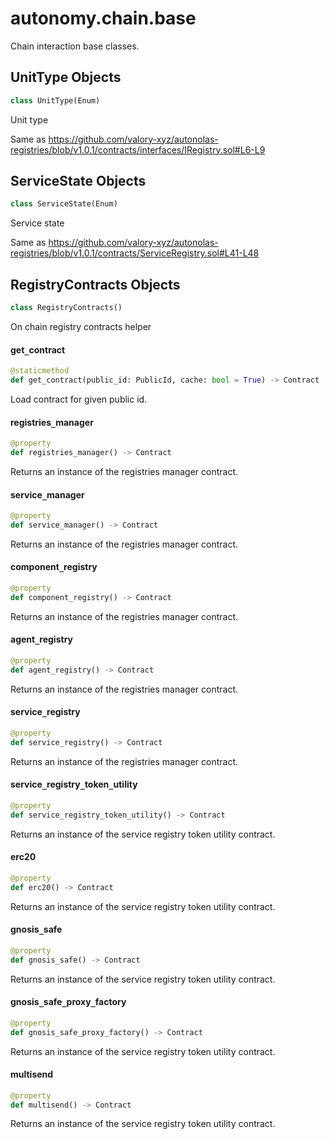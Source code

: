 <a id="autonomy.chain.base"></a>

# autonomy.chain.base

Chain interaction base classes.

<a id="autonomy.chain.base.UnitType"></a>

## UnitType Objects

```python
class UnitType(Enum)
```

Unit type

Same as https://github.com/valory-xyz/autonolas-registries/blob/v1.0.1/contracts/interfaces/IRegistry.sol#L6-L9

<a id="autonomy.chain.base.ServiceState"></a>

## ServiceState Objects

```python
class ServiceState(Enum)
```

Service state

Same as https://github.com/valory-xyz/autonolas-registries/blob/v1.0.1/contracts/ServiceRegistry.sol#L41-L48

<a id="autonomy.chain.base.RegistryContracts"></a>

## RegistryContracts Objects

```python
class RegistryContracts()
```

On chain registry contracts helper

<a id="autonomy.chain.base.RegistryContracts.get_contract"></a>

#### get`_`contract

```python
@staticmethod
def get_contract(public_id: PublicId, cache: bool = True) -> Contract
```

Load contract for given public id.

<a id="autonomy.chain.base.RegistryContracts.registries_manager"></a>

#### registries`_`manager

```python
@property
def registries_manager() -> Contract
```

Returns an instance of the registries manager contract.

<a id="autonomy.chain.base.RegistryContracts.service_manager"></a>

#### service`_`manager

```python
@property
def service_manager() -> Contract
```

Returns an instance of the registries manager contract.

<a id="autonomy.chain.base.RegistryContracts.component_registry"></a>

#### component`_`registry

```python
@property
def component_registry() -> Contract
```

Returns an instance of the registries manager contract.

<a id="autonomy.chain.base.RegistryContracts.agent_registry"></a>

#### agent`_`registry

```python
@property
def agent_registry() -> Contract
```

Returns an instance of the registries manager contract.

<a id="autonomy.chain.base.RegistryContracts.service_registry"></a>

#### service`_`registry

```python
@property
def service_registry() -> Contract
```

Returns an instance of the registries manager contract.

<a id="autonomy.chain.base.RegistryContracts.service_registry_token_utility"></a>

#### service`_`registry`_`token`_`utility

```python
@property
def service_registry_token_utility() -> Contract
```

Returns an instance of the service registry token utility contract.

<a id="autonomy.chain.base.RegistryContracts.erc20"></a>

#### erc20

```python
@property
def erc20() -> Contract
```

Returns an instance of the service registry token utility contract.

<a id="autonomy.chain.base.RegistryContracts.gnosis_safe"></a>

#### gnosis`_`safe

```python
@property
def gnosis_safe() -> Contract
```

Returns an instance of the service registry token utility contract.

<a id="autonomy.chain.base.RegistryContracts.gnosis_safe_proxy_factory"></a>

#### gnosis`_`safe`_`proxy`_`factory

```python
@property
def gnosis_safe_proxy_factory() -> Contract
```

Returns an instance of the service registry token utility contract.

<a id="autonomy.chain.base.RegistryContracts.multisend"></a>

#### multisend

```python
@property
def multisend() -> Contract
```

Returns an instance of the service registry token utility contract.

